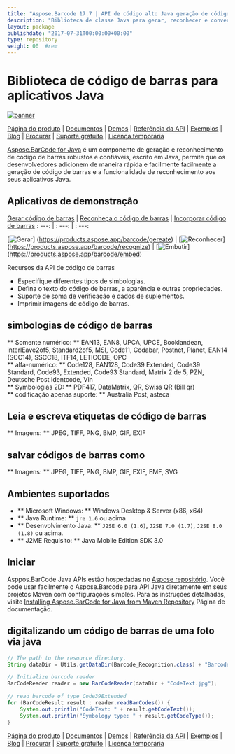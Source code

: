 ```yaml
---
title: "Aspose.Barcode 17.7 | API de código alto Java geração de código de barras" 
description: "Biblioteca de classe Java para gerar, reconhecer e converter códigos de barras. Suporta simbologias numéricas, alfa-numéricas e 2D de código de barras. Personalize códigos de barras no seu aplicativo Java." 
layout: package
publishdate: "2017-07-31T00:00:00+00:00"
type: repository
weight: 00	#rem
---
```


# Biblioteca de código de barras para aplicativos Java
[![banner](../aspose_barcode-for-java-banner.png)](./)

[Página do produto](https://products.aspose.com/barcode/java) | [Documentos](https://docs.aspose.com/barcode/java/) | [Demos](https://products.aspose.app/barcode/family) | [Referência da API](https://apireference.aspose.com/barcode/java) | [Exemplos](https://github.com/aspose-barcode/Aspose.BarCode-for-Java) | [Blog](https://blog.aspose.com/category/barcode/) | [Procurar](https://search.aspose.com/) | [Suporte gratuito](https://forum.aspose.com/c/barcode) | [Licença temporária](https://purchase.aspose.com/temporary-license)

[Aspose.BarCode for Java](https://products.aspose.com/barcode/java) é um componente de geração e reconhecimento de código de barras robustos e confiáveis, escrito em Java, permite que os desenvolvedores adicionem de maneira rápida e facilmente facilmente a geração de código de barras e a funcionalidade de reconhecimento aos seus aplicativos Java.

## Aplicativos de demonstração

[Gerar código de barras](https://products.aspose.app/barcode/generate) | [Reconheça o código de barras](https://products.aspose.app/barcode/recognize) | [Incorporar código de barras](https://products.aspose.app/barcode/embed)
: ---: | : ---: | : ---:

[![Gerar](https://products.aspose.app/barcode/generate/img/aspose_generate-app-48.png)] (https://products.aspose.app/barcode/gereate) | [![Reconhecer](https://products.aspose.app/barcode/recognize/img/aspose_recognize-app-48.png)] (https://products.aspose.app/barcode/recognize) | [![Embutir](https://products.aspose.app/barcode/embed/img/aspose_embed-app-48.png)] (https://products.aspose.app/barcode/embed)

Recursos da API de código de barras
- Especifique diferentes tipos de simbologias.
- Defina o texto do código de barras, a aparência e outras propriedades.
- Suporte de soma de verificação e dados de suplementos.
- Imprimir imagens de código de barras.

## simbologias de código de barras
** Somente numérico: ** EAN13, EAN8, UPCA, UPCE, Booklandean, interlEave2of5, Standard2of5, MSI, Code11, Codabar, Postnet, Planet, EAN14 (SCC14), SSCC18, ITF14, LETICODE, OPC \
** alfa-numérico: ** Code128, EAN128, Code39 Extended, Code39 Standard, Code93, Extended, Code93 Standard, Matrix 2 de 5, PZN, Deutsche Post Identcode, Vin \
** Symbologias 2D: ** PDF417, DataMatrix, QR, Swiss QR (Bill qr) \
** codificação apenas suporte: ** Australia Post, asteca

## Leia e escreva etiquetas de código de barras
** Imagens: ** JPEG, TIFF, PNG, BMP, GIF, EXIF

## salvar códigos de barras como
** Imagens: ** JPEG, TIFF, PNG, BMP, GIF, EXIF, EMF, SVG

## Ambientes suportados
- ** Microsoft Windows: ** Windows Desktop & Server (x86, x64)
- ** Java Runtime: ** `jre 1.6` ou acima
- ** Desenvolvimento Java: ** `J2SE 6.0 (1.6)`, `J2SE 7.0 (1.7)`, `J2SE 8.0 (1.8)` ou acima.
- ** J2ME Requisito: ** Java Mobile Edition SDK 3.0

## Iniciar

Asppos.BarCode Java APIs estão hospedadas no [Aspose repositório](https://repository.aspose.com/barcode/). Você pode usar facilmente o Aspose.Barcode para API Java diretamente em seus projetos Maven com configurações simples. Para as instruções detalhadas, visite [Installing Aspose.BarCode for Java from Maven Repository](https://docs.aspose.com/barcode/java/installation/) Página de documentação.

## digitalizando um código de barras de uma foto via java

```java
// The path to the resource directory.
String dataDir = Utils.getDataDir(Barcode_Recognition.class) + "BarcodeReader/basic_features/";

// Initialize barcode reader
BarCodeReader reader = new BarCodeReader(dataDir + "CodeText.jpg");

// read barcode of type Code39Extended
for (BarCodeResult result : reader.readBarCodes()) {
    System.out.println("CodeText: " + result.getCodeText());
    System.out.println("Symbology type: " + result.getCodeType());
}
```

[Página do produto](https://products.aspose.com/barcode/java) | [Documentos](https://docs.aspose.com/barcode/java/) | [Demos](https://products.aspose.app/barcode/family) | [Referência da API](https://apireference.aspose.com/barcode/java) | [Exemplos](https://github.com/aspose-barcode/Aspose.BarCode-for-Java) | [Blog](https://blog.aspose.com/category/barcode/) | [Procurar](https://search.aspose.com/) | [Suporte gratuito](https://forum.aspose.com/c/barcode) | [Licença temporária](https://purchase.aspose.com/temporary-license)
